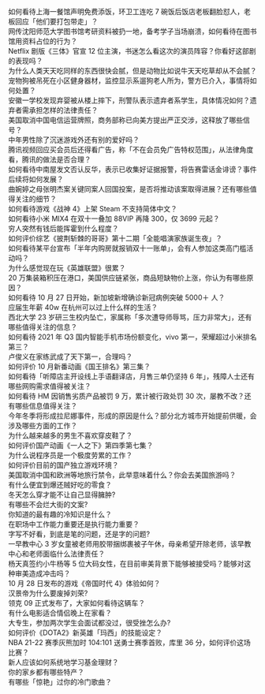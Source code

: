 如何看待上海一餐馆声明免费添饭，环卫工连吃 7 碗饭后饭店老板翻脸怼人，老板回应「他们要打包带走」？  
网传沈阳师范大学图书馆考研资料被扔一地，备考学子当场崩溃，如何看待在图书馆用资料占位的行为？  
Netflix 剧版《三体》官宣 12 位主演，书迷怎么看这次的演员阵容？你看好这部剧的表现吗？  
为什么人类天天吃同样的东西很快会腻，但是动物比如说牛天天吃草却从不会腻？  
宠物狗被吊死在小区健身器材，监控显示系遛狗老人所为，警方已介入，事情将如何处置？  
安徽一学校发现弃婴被从楼上摔下，刑警队表示遗弃者系学生，具体情况如何？遗弃者需承担怎样的法律责任？  
美国取消中国电信运营牌照，商务部称已向美方提出严正交涉，这释放了哪些信号？  
中年男性除了沉迷游戏外还有别的爱好吗？  
腾讯视频回应买会员后还得看广告，称「不在会员免广告特权范围」，从法律角度看，腾讯的做法是否合理？  
如何看待中南屋发文否认反华，表示已收集好证据报警，将告赛雷话金诽谤？事件后续将如何发展？  
曲婉婷之母张明杰案关键同案人回国投案，是否将推动该案取得进展？还有哪些值得关注的细节？  
如何看待游戏《战神 4》上架 Steam 不支持简体中文？  
如何看待小米 MIX4 在双十一叠加 88VIP 再降 300，仅 3699 元起？  
穷人突然有钱后能挥霍到什么程度？  
如何评价综艺《披荆斩棘的哥哥》第十二期「全能唱演家族诞生夜」？  
如何看待某平台宣布「半年内购房就报销双十一账单」，会有人参加这类高门槛活动吗？  
为什么感觉现在玩《英雄联盟》很累？  
20 万集装箱积压在港口，美国供应链紧张，商品短缺物价上涨，你认为有哪些原因？  
如何看待 10 月 27 日开始，新加坡新增确诊新冠病例突破 5000＋ 人？  
应届生年薪 40w 在杭州可以过上什么样的生活？  
西北大学 23 岁研三生校内坠亡，家属称「多次遭导师辱骂，压力非常大」，还有哪些值得关注的信息？  
如何看待 2021 年 Q3 国内智能手机市场份额变化，vivo 第一，荣耀超过小米排名第三？  
卢俊义在家练武成了天下第一，合理吗？  
如何评价 10 月新番动画《国王排名》第三集？  
如何看待「听障店主开设线上手语翻译店，月售三单仍坚持 6 年」，残障人士还有哪些网购需求值得被关注？  
如何看待 HM 因销售劣质产品被罚 9 万，累计被行政处罚 30 次，屡教不改？还有哪些信息值得关注？  
今年冬季将形成拉尼娜事件，形成的原因是什么？部分北方城市开始提前供暖，会涉及哪些方面的工作？  
为什么越来越多的男生不喜欢穿皮鞋了？  
如何评价国产动画《一人之下》第四季第七集？  
为什么说程序员是一个极度劳累的工作？  
如何评价目前的国产独立游戏环境？  
美国取消中国和欧洲等地旅行禁令，此举意味着什么？你会去美国旅游吗？  
有什么便宜到爆还贼好吃的零食？  
冬天怎么穿才能不让自己显得臃肿?  
有哪些不会烂大街的文案?  
你知道的最有趣的冷知识是什么？  
在职场中工作能力重要还是执行能力重要？  
字写不好看，到底是笔的问题，还是字的问题?  
一早教中心 3 岁女童被老师用胶带捆绑裹被子午休，母亲希望开除老师，该早教中心和老师面临什么法律责任？  
杨天真签约小牛杨等 5 位大码女性，在目前审美背景下能够被接受吗？能够对这种审美造成冲击吗？  
10 月 28 日发布的游戏《帝国时代 4》体验如何？  
汉景帝为什么要废掉刘荣?  
领克 09 正式发布了，大家如何看待这辆车？  
有什么电影适合情侣晚上在家看？  
大专生，参加两次学生会面试都没过，很受挫怎么办?  
如何评价《DOTA2》新英雄「玛西」的技能设定？  
NBA 21-22 赛季灰熊加时 104:101 送勇士赛季首败，库里 36 分，如何评价这场比赛？  
新人应该如何系统地学习基金理财？  
你的家乡都有哪些特产？  
有哪些「惊艳」过你的冷门歌曲？  
